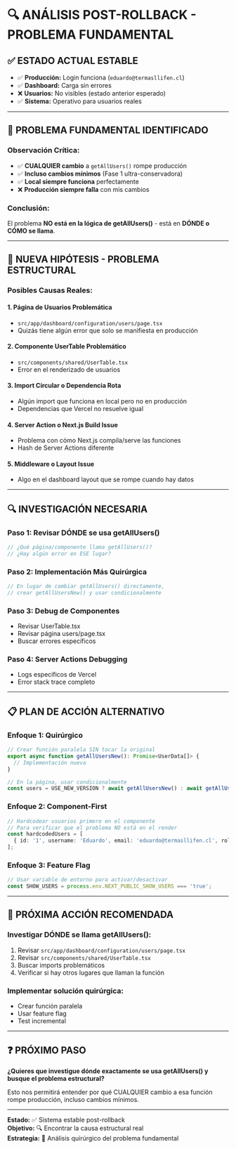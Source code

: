 # 🔍 ANÁLISIS POST-ROLLBACK - PROBLEMA FUNDAMENTAL

## ✅ **ESTADO ACTUAL ESTABLE**

- ✅ **Producción:** Login funciona (`eduardo@termasllifen.cl`)
- ✅ **Dashboard:** Carga sin errores
- ❌ **Usuarios:** No visibles (estado anterior esperado)
- ✅ **Sistema:** Operativo para usuarios reales

---

## 🤔 **PROBLEMA FUNDAMENTAL IDENTIFICADO**

### **Observación Crítica:**
- ✅ **CUALQUIER cambio** a `getAllUsers()` rompe producción
- ✅ **Incluso cambios mínimos** (Fase 1 ultra-conservadora)
- ✅ **Local siempre funciona** perfectamente
- ❌ **Producción siempre falla** con mis cambios

### **Conclusión:**
El problema **NO está en la lógica de getAllUsers()** - está en **DÓNDE o CÓMO se llama**.

---

## 🎯 **NUEVA HIPÓTESIS - PROBLEMA ESTRUCTURAL**

### **Posibles Causas Reales:**

#### 1. **Página de Usuarios Problemática**
- `src/app/dashboard/configuration/users/page.tsx`
- Quizás tiene algún error que solo se manifiesta en producción

#### 2. **Componente UserTable Problemático**
- `src/components/shared/UserTable.tsx`
- Error en el renderizado de usuarios

#### 3. **Import Circular o Dependencia Rota**
- Algún import que funciona en local pero no en producción
- Dependencias que Vercel no resuelve igual

#### 4. **Server Action o Next.js Build Issue**
- Problema con cómo Next.js compila/serve las funciones
- Hash de Server Actions diferente

#### 5. **Middleware o Layout Issue**
- Algo en el dashboard layout que se rompe cuando hay datos

---

## 🔍 **INVESTIGACIÓN NECESARIA**

### **Paso 1: Revisar DÓNDE se usa getAllUsers()**
```typescript
// ¿Qué página/componente llama getAllUsers()?
// ¿Hay algún error en ESE lugar?
```

### **Paso 2: Implementación Más Quirúrgica**
```typescript
// En lugar de cambiar getAllUsers() directamente,
// crear getAllUsersNew() y usar condicionalmente
```

### **Paso 3: Debug de Componentes**
- Revisar UserTable.tsx
- Revisar página users/page.tsx
- Buscar errores específicos

### **Paso 4: Server Actions Debugging**
- Logs específicos de Vercel
- Error stack trace completo

---

## 📋 **PLAN DE ACCIÓN ALTERNATIVO**

### **Enfoque 1: Quirúrgico**
```typescript
// Crear función paralela SIN tocar la original
export async function getAllUsersNew(): Promise<UserData[]> {
  // Implementación nueva
}

// En la página, usar condicionalmente
const users = USE_NEW_VERSION ? await getAllUsersNew() : await getAllUsers();
```

### **Enfoque 2: Component-First**
```typescript
// Hardcodear usuarios primero en el componente
// Para verificar que el problema NO está en el render
const hardcodedUsers = [
  { id: '1', username: 'Eduardo', email: 'eduardo@termasllifen.cl', role: 'ADMINISTRADOR' }
];
```

### **Enfoque 3: Feature Flag**
```typescript
// Usar variable de entorno para activar/desactivar
const SHOW_USERS = process.env.NEXT_PUBLIC_SHOW_USERS === 'true';
```

---

## 🎯 **PRÓXIMA ACCIÓN RECOMENDADA**

### **Investigar DÓNDE se llama getAllUsers():**
1. Revisar `src/app/dashboard/configuration/users/page.tsx`
2. Revisar `src/components/shared/UserTable.tsx`
3. Buscar imports problemáticos
4. Verificar si hay otros lugares que llaman la función

### **Implementar solución quirúrgica:**
- Crear función paralela
- Usar feature flag
- Test incremental

---

## ❓ **PRÓXIMO PASO**

**¿Quieres que investigue dónde exactamente se usa getAllUsers() y busque el problema estructural?**

Esto nos permitirá entender por qué CUALQUIER cambio a esa función rompe producción, incluso cambios mínimos.

---

**Estado:** ✅ Sistema estable post-rollback  
**Objetivo:** 🔍 Encontrar la causa estructural real  
**Estrategia:** 🎯 Análisis quirúrgico del problema fundamental